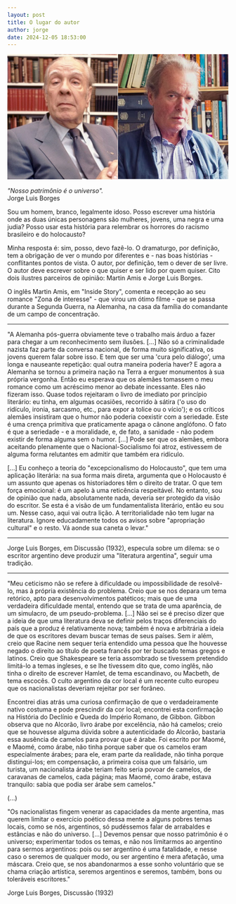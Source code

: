 ```yaml
---
layout: post
title: O lugar do autor
author: jorge
date: 2024-12-05 18:53:00
---
```

![](/uploads/borges-amis.jpg)

*"Nosso patrimônio é o universo".*\
Jorge Luis Borges

Sou um homem, branco, legalmente idoso. Posso escrever uma história onde as duas únicas personagens são mulheres, jovens, uma negra e uma judia? Posso usar esta história para relembrar os horrores do racismo brasileiro e do holocausto?

Minha resposta é: sim, posso, devo fazê-lo. O dramaturgo, por definição, tem a obrigação de ver o mundo por diferentes e - nas boas histórias - conflitantes pontos de vista. O autor, por definição, tem o dever de ser livre. O autor deve escrever sobre o que quiser e ser lido por quem quiser. Cito dois ilustres parceiros de opinião: Martin Amis e Jorge Luis Borges.

O inglês Martin Amis, em "Inside Story", comenta e recepção ao seu romance "Zona de interesse" - que virou um ótimo filme - que se passa durante a Segunda Guerra, na Alemanha, na casa da família do comandante de um campo de concentração.

- - -

"A Alemanha pós-guerra obviamente teve o trabalho mais árduo a fazer para chegar a um reconhecimento sem ilusões. \[...] Não só a criminalidade nazista faz parte da conversa nacional, de forma muito significativa, os jovens querem falar sobre isso. E tem que ser uma 'cura pelo diálogo', uma longa e nauseante repetição: qual outra maneira poderia haver? E agora a Alemanha se tornou a primeira nação na Terra a erguer monumentos à sua própria vergonha. Então eu esperava que os alemães tomassem o meu romance como um acréscimo menor ao debate incessante. Eles não fizeram isso. Quase todos rejeitaram o livro de imediato por princípio literário: eu tinha, em algumas ocasiões, recorrido à sátira ('o uso do ridículo, ironia, sarcasmo, etc., para expor a tolice ou o vício'); e os críticos alemães insistiram que o humor não poderia coexistir com a seriedade. Este é uma crença primitiva que praticamente apaga o cânone anglófono. O fato é que a seriedade - e a moralidade, e, de fato, a sanidade - não podem existir de forma alguma sem o humor. \[...] Pode ser que os alemães, embora aceitando plenamente que o Nacional-Socialismo foi atroz, estivessem de alguma forma relutantes em admitir que também era ridículo.

\[...] Eu conheço a teoria do "excepcionalismo do Holocausto", que tem uma aplicação literária: na sua forma mais direta, argumenta que o Holocausto é um assunto que apenas os historiadores têm o direito de tratar. O que tem força emocional: é um apelo à uma reticência respeitável. No entanto, sou de opinião que nada, absolutamente nada, deveria ser protegido da visão do escritor. Se esta é a visão de um fundamentalista literário, então eu sou um. Nesse caso, aqui vai outra lição. A territorialidade não tem lugar na literatura. Ignore educadamente todos os avisos sobre "apropriação cultural" e o resto. Vá aonde sua caneta o levar."

- - -

Jorge Luis Borges, em Discussão (1932), especula sobre um dilema: se o escritor argentino deve produzir uma "literatura argentina", seguir uma tradição.

- - -

"Meu ceticismo não se refere à dificuldade ou impossibilidade de resolvê-lo, mas à própria existência do problema. Creio que se nos depara um tema retórico, apto para desenvolvimentos patéticos; mais que de uma verdadeira dificuldade mental, entendo que se trata de uma aparência, de um simulacro, de um pseudo-problema. \[...] Não sei se é preciso dizer que a ideia de que uma literatura deva se definir pelos traços diferenciais do país que a produz é relativamente nova; também é nova e arbitrária a ideia de que os escritores devam buscar temas de seus países. Sem ir além, creio que Racine nem sequer teria entendido uma pessoa que lhe houvesse negado o direito ao título de poeta francês por ter buscado temas gregos e latinos. Creio que Shakespeare se teria assombrado se tivessem pretendido limitá-lo a temas ingleses, e se lhe tivessem dito que, como inglês, não tinha o direito de escrever Hamlet, de tema escandinavo, ou Macbeth, de tema escocês. O culto argentino da cor local é um recente culto europeu que os nacionalistas deveriam rejeitar por ser forâneo.

Encontrei dias atrás uma curiosa confirmação de que o verdadeiramente nativo costuma e pode prescindir da cor local; encontrei esta confirmação na História do Declínio e Queda do Império Romano, de Gibbon. Gibbon observa que no Alcorão, livro árabe por excelência, não há camelos; creio que se houvesse alguma dúvida sobre a autenticidade do Alcorão, bastaria essa ausência de camelos para provar que é árabe. Foi escrito por Maomé, e Maomé, como árabe, não tinha porque saber que os camelos eram especialmente árabes; para ele, eram parte da realidade, não tinha porque distingui-los; em compensação, a primeira coisa que um falsário, um turista, um nacionalista árabe teriam feito seria povoar de camelos, de caravanas de camelos, cada página; mas Maomé, como árabe, estava tranquilo: sabia que podia ser árabe sem camelos."

(...)

"Os nacionalistas fingem venerar as capacidades da mente argentina, mas querem limitar o exercício poético dessa mente a alguns pobres temas locais, como se nós, argentinos, só pudéssemos falar de arrabaldes e estâncias e não do universo. \[...] Devemos pensar que nosso patrimônio é o universo; experimentar todos os temas, e não nos limitarmos ao argentino para sermos argentinos: pois ou ser argentino é uma fatalidade, e nesse caso o seremos de qualquer modo, ou ser argentino é mera afetação, uma máscara. Creio que, se nos abandonarmos a esse sonho voluntário que se chama criação artística, seremos argentinos e seremos, também, bons ou toleráveis escritores."

Jorge Luis Borges, Discussão (1932)
